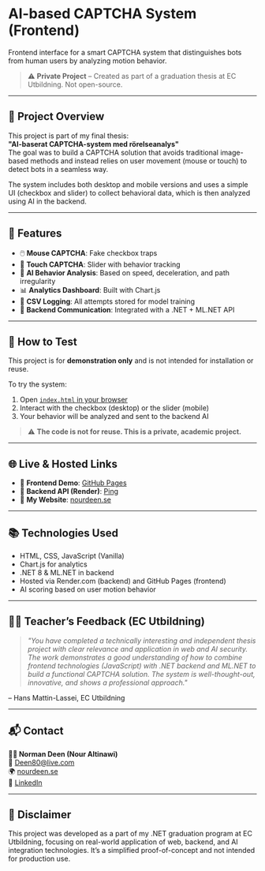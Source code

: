 # AI-based CAPTCHA System (Frontend)

Frontend interface for a smart CAPTCHA system that distinguishes bots from human users by analyzing motion behavior.

> ⚠️ **Private Project** – Created as part of a graduation thesis at EC Utbildning. Not open-source.

---

## 🎯 Project Overview

This project is part of my final thesis:  
**"AI-baserat CAPTCHA-system med rörelseanalys"**  
The goal was to build a CAPTCHA solution that avoids traditional image-based methods and instead relies on user movement (mouse or touch) to detect bots in a seamless way.

The system includes both desktop and mobile versions and uses a simple UI (checkbox and slider) to collect behavioral data, which is then analyzed using AI in the backend.

---

## 🔧 Features

- 🖱️ **Mouse CAPTCHA**: Fake checkbox traps
- 📱 **Touch CAPTCHA**: Slider with behavior tracking
- 🧠 **AI Behavior Analysis**: Based on speed, deceleration, and path irregularity
- 📊 **Analytics Dashboard**: Built with Chart.js
- 📁 **CSV Logging**: All attempts stored for model training
- 🔗 **Backend Communication**: Integrated with a .NET + ML.NET API

---

## 🚀 How to Test

This project is for **demonstration only** and is not intended for installation or reuse.

To try the system:

1. Open [`index.html` in your browser](https://norman-deen.github.io/CaptchaSysFrontSmart/)
2. Interact with the checkbox (desktop) or the slider (mobile)
3. Your behavior will be analyzed and sent to the backend AI

> ⚠️ **The code is not for reuse. This is a private, academic project.**

---

## 🌐 Live & Hosted Links

- 🔹 **Frontend Demo**: [GitHub Pages](https://norman-deen.github.io/CaptchaSysFrontSmart/)
- 🔹 **Backend API (Render)**: [Ping](https://captchasysbacksmart.onrender.com/api/ping)
- 🔹 **My Website**: [nourdeen.se](https://www.nourdeen.se)

---

## 📚 Technologies Used

- HTML, CSS, JavaScript (Vanilla)
- Chart.js for analytics
- .NET 8 & ML.NET in backend
- Hosted via Render.com (backend) and GitHub Pages (frontend)
- AI scoring based on user motion behavior

---

## 🧑‍🏫 Teacher’s Feedback (EC Utbildning)

> *"You have completed a technically interesting and independent thesis project with clear relevance and application in web and AI security. The work demonstrates a good understanding of how to combine frontend technologies (JavaScript) with .NET backend and ML.NET to build a functional CAPTCHA solution. The system is well-thought-out, innovative, and shows a professional approach."*

– Hans Mattin-Lassei, EC Utbildning

---

## 📬 Contact

**👨‍💻 Norman Deen (Nour Altinawi)**  
📧 [Deen80@live.com](mailto:Deen80@live.com)  
🌍 [nourdeen.se](https://www.nourdeen.se)  
🔗 [LinkedIn](https://www.linkedin.com/in/nour-tinawi)

---

## 🧠 Disclaimer

This project was developed as a part of my .NET graduation program at EC Utbildning, focusing on real-world application of web, backend, and AI integration technologies. It’s a simplified proof-of-concept and not intended for production use.

